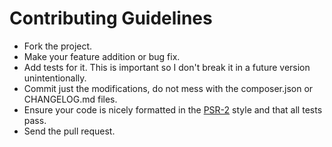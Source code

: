 # Contributing Guidelines

* Fork the project.
* Make your feature addition or bug fix.
* Add tests for it. This is important so I don't break it in a future version unintentionally.
* Commit just the modifications, do not mess with the composer.json or CHANGELOG.md files.
* Ensure your code is nicely formatted in the [PSR-2](https://github.com/php-fig/fig-standards/blob/master/accepted/PSR-2-coding-style-guide.md)
  style and that all tests pass.
* Send the pull request.